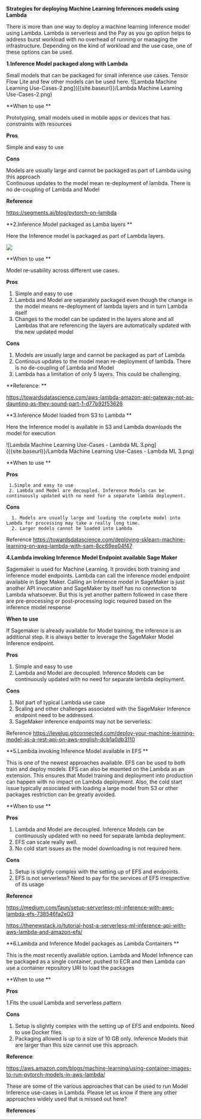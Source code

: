 **Strategies for deploying Machine Learning Inferences models using Lambda**

There is more than one way to deploy a machine learning inference model using Lambda. Lambda is serverless and the Pay as you go option helps to address burst workload with no overhead of running or managing the infrastructure. Depending on the kind of workload and the use case, one of these options can be used.

**1.Inference Model packaged along with Lambda** 

Small models that can be packaged for small inference use cases. Tensor Flow Lite and few other models can be used here. 
![Lambda Machine Learning Use-Cases-2.png]({{site.baseurl}}/Lambda Machine Learning Use-Cases-2.png)



**When to use **

Prototyping, small models used in mobile apps or devices that has constraints with resources  

**Pros**

Simple and easy to use

**Cons**

Models are usually large and cannot be packaged as part of Lambda using this approach  
Continuous updates to the model mean re-deployment of lambda. There is no de-coupling of Lambda and Model 

**Reference**

https://segments.ai/blog/pytorch-on-lambda


**2.Inference Model packaged as Lamba layers **

Here the Inference model is packaged as part of  Lambda layers.  

![]({{site.baseurl}}//Lambda%20Machine%20Learning%20Use-Cases-2.png)

**When to use **

Model re-usability across different use cases. 

**Pros**

1. Simple and easy to use
1. Lambda and Model are separately packaged even though the change in the model means re-deployment of lambda layers and in turn Lambda itself
1. Changes to the model can be updated in the layers alone and all Lambdas that are referencing the layers are automatically updated with the new updated model


**Cons**

1. Models are usually large and cannot be packaged as part of Lambda
1. Continous updates to the model mean re-deployment of lambda. There is no de-coupling of Lambda and Model 
1. Lambda has a limitation of only 5 layers. This could be challenging.
 

**Reference: **

https://towardsdatascience.com/aws-lambda-amazon-api-gateway-not-as-daunting-as-they-sound-part-1-d77b92f53626


**3.Inference Model loaded from S3 to  Lambda **

Here the Inference model is available in S3 and Lambda downloads the model for execution 

![Lambda Machine Learning Use-Cases -  Lambda ML 3.png]({{site.baseurl}}/Lambda Machine Learning Use-Cases -  Lambda ML 3.png)


**When to use **

**Pros**

     1.Simple and easy to use
     2. Lambda and Model are decoupled. Inference Models can be continuously updated with no need for a separate lambda deployment. 

**Cons**

      1. Models are usually large and loading the complete model into Lambda for processing may take a really long time. 
      2. Larger models cannot be loaded into Lambda 

Reference https://towardsdatascience.com/deploying-sklearn-machine-learning-on-aws-lambda-with-sam-8cc69ee04f47


**4.Lambda invoking Inference Model Endpoint available  Sage Maker**

Sagemaker is used for Machine Learning. It provides both training and inference model endpoints. Lambda can call the inference model endpoint available in Sage Maker. Calling an Inference model in SageMaker is just another API invocation and SageMaker by itself has no connection to Lambda whatsoever. But this is yet another pattern followed in case there are pre-processing or post-processing logic required based on the inference model response  

**When to use** 

If Sagemaker is already available for Model training, the inference is an additional step. It is always better to leverage the SageMaker Model Inference endpoint. 


**Pros**

1. Simple and easy to use
1. Lambda and Model are decoupled. Inference Models can be continuously updated with no need for separate lambda deployment.


**Cons**

1. Not part of typical Lambda use case
1.  Scaling and other challenges associated with the SageMaker Inference endpoint need to be   addressed. 
1.  SageMaker inference endpoints may not be serverless.


Reference https://levelup.gitconnected.com/deploy-your-machine-learning-model-as-a-rest-api-on-aws-english-dcb1a0db3110
 

**5.Lambda invoking Inference Model available in EFS **

This is one of the newest approaches available. EFS can be used to both train and deploy models. EFS can also be mounted on the Lambda as an extension. This ensures that Model training and deployment into production can happen with no impact on Lambda deployment. Also, the cold start issue typically associated with loading a large model from S3 or other packages restriction can be greatly avoided. 


**When to use **

**Pros**

1. Lambda and Model are decoupled. Inference Models can be continuously updated with no need for separate lambda deployment. 
1. EFS can scale really well. 
1. No cold start issues as the model downloading is not required here.
 
      
**Cons**
    
1. Setup is slightly complex with the setting up of EFS and endpoints. 
1. EFS is not serverless? Need to pay for the services of EFS  irrespective of its usage
 

**Reference**

https://medium.com/faun/setup-serverless-ml-inference-with-aws-lambda-efs-738546fa2e03

https://thenewstack.io/tutorial-host-a-serverless-ml-inference-api-with-aws-lambda-and-amazon-efs/


**6.Lambda and Inference Model packages as Lambda Containers **


This is the most recently available option. Lambda and Model Inference can be packaged as a single container, pushed to ECR and then Lambda can use a container repository URI to load the packages 


**When to use **

**Pros**
     
1.Fits the usual Lambda and serverless pattern 

**Cons**

    
1. Setup is slightly complex with the setting up of EFS and endpoints. Need to use Docker files. 
1. Packaging allowed is up to a size of 10 GB only. Inference Models that are larger than this size cannot use this approach.


**Reference**: 

https://aws.amazon.com/blogs/machine-learning/using-container-images-to-run-pytorch-models-in-aws-lambda/


These are some of the various approaches that can be used to run Model Inference use-cases in Lambda. Please let us know if there any other approaches widely used that is missed out here? 


**References** 





